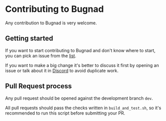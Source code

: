 # Contributing to Bugnad

Any contribution to Bugnad is very welcome.

## Getting started

If you want to start contributing to Bugnad and don't know where to start, you can pick an issue from
the [list](https://github.com/bugnanetwork/bugnad/issues).

If you want to make a big change it's better to discuss it first by opening an issue or talk about it in
[Discord](https://discord.gg/DWzrk4ZwbA) to avoid duplicate work.

## Pull Request process

Any pull request should be opened against the development branch `dev`.

All pull requests should pass the checks written in `build_and_test.sh`, so it's recommended to run this script before
submitting your PR.